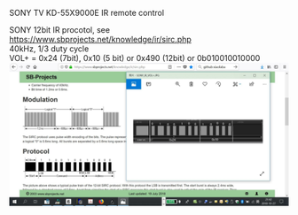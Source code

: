
SONY TV KD-55X9000E IR remote control  


SONY 12bit IR procotol, see https://www.sbprojects.net/knowledge/ir/sirc.php  
40kHz, 1/3 duty cycle  
VOL+ = 0x24 (7bit), 0x10 (5 bit) or 0x490 (12bit) or 0b010010010000  
![SONY_IR_VOL_UP_decoded.JPG](SONY_IR_VOL_UP_decoded.JPG)  




